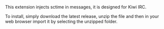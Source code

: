 This extension injects sctime in messages, it is designed for Kiwi IRC.

To install, simply download the latest release, unzip the file and then in your web browser import it by selecting the unzipped folder.
